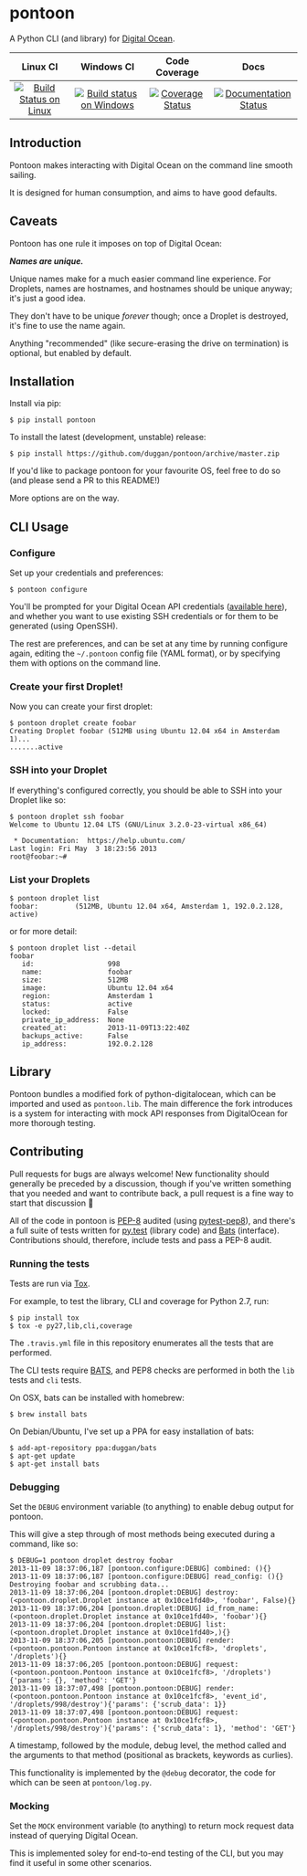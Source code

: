 # pontoon

A Python CLI (and library) for [Digital Ocean](https://digitalocean.com).

| Linux CI | Windows CI | Code Coverage | Docs |
|:--------:|:----------:|:-------------:|:----:|
| [![Build Status on Linux](https://travis-ci.org/duggan/pontoon.png?branch=master)](https://travis-ci.org/duggan/pontoon) | [![Build status on Windows](https://ci.appveyor.com/api/projects/status/rljdp3isvaj2pl3q?svg=true)](https://ci.appveyor.com/project/duggan/pontoon) | [![Coverage Status](https://coveralls.io/repos/duggan/pontoon/badge.png?branch=master)](https://coveralls.io/r/duggan/pontoon?branch=master) | [![Documentation Status](https://readthedocs.org/projects/pontoon/badge/?version=latest)](http://pontoon.readthedocs.org/en/latest/?badge=latest)

## Introduction

Pontoon makes interacting with Digital Ocean on the command line smooth sailing.

It is designed for human consumption, and aims to have good defaults.

## Caveats

Pontoon has one rule it imposes on top of Digital Ocean:

***Names are unique.***

Unique names make for a much easier command line experience. For Droplets, names are hostnames, and hostnames should be unique anyway; it's just a good idea.

They don't have to be unique *forever* though; once a Droplet is destroyed, it's fine to use the name again.

Anything "recommended" (like secure-erasing the drive on termination) is optional, but enabled by default.

## Installation

Install via pip:

```
$ pip install pontoon
```

To install the latest (development, unstable) release:

```
$ pip install https://github.com/duggan/pontoon/archive/master.zip
```

If you'd like to package pontoon for your favourite OS, feel free to do so (and please send a PR to this README!)

More options are on the way.

## CLI Usage

### Configure

Set up your credentials and preferences:

```
$ pontoon configure
```

You'll be prompted for your Digital Ocean API credentials ([available here](https://cloud.digitalocean.com/api_access)), and whether you want to use existing SSH credentials or for them to be generated (using OpenSSH).

The rest are preferences, and can be set at any time by running configure again, editing the `~/.pontoon` config file (YAML format), or by specifying them with options on the command line.

### Create your first Droplet!

Now you can create your first droplet:

```
$ pontoon droplet create foobar
Creating Droplet foobar (512MB using Ubuntu 12.04 x64 in Amsterdam 1)...
.......active
```

### SSH into your Droplet

If everything's configured correctly, you should be able to SSH into your Droplet like so:

```
$ pontoon droplet ssh foobar
Welcome to Ubuntu 12.04 LTS (GNU/Linux 3.2.0-23-virtual x86_64)

 * Documentation:  https://help.ubuntu.com/
Last login: Fri May  3 18:23:56 2013
root@foobar:~#
```

### List your Droplets

```
$ pontoon droplet list
foobar:         (512MB, Ubuntu 12.04 x64, Amsterdam 1, 192.0.2.128, active)
```

or for more detail:

```
$ pontoon droplet list --detail
foobar
   id:                  998
   name:                foobar
   size:                512MB
   image:               Ubuntu 12.04 x64
   region:              Amsterdam 1
   status:              active
   locked:              False
   private_ip_address:  None
   created_at:          2013-11-09T13:22:40Z
   backups_active:      False
   ip_address:          192.0.2.128
```

## Library

Pontoon bundles a modified fork of python-digitalocean, which can be imported
and used as `pontoon.lib`. The main difference the fork introduces is a system
for interacting with mock API responses from DigitalOcean for more thorough testing.

## Contributing

Pull requests for bugs are always welcome! New functionality should generally be preceded by a discussion, though if you've written something that you needed and want to contribute back, a pull request is a fine way to start that discussion :tada:

All of the code in pontoon is [PEP-8](http://www.python.org/dev/peps/pep-0008/) audited (using [pytest-pep8](https://pypi.python.org/pypi/pytest-pep8)), and there's a full suite of tests written for [py.test](http://pytest.org/) (library code) and [Bats](https://github.com/sstephenson/bats) (interface). Contributions should, therefore, include tests and pass a PEP-8 audit.

### Running the tests

Tests are run via [Tox](https://tox.readthedocs.org).

For example, to test the library, CLI and coverage for Python 2.7, run:

```
$ pip install tox
$ tox -e py27,lib,cli,coverage
```

The `.travis.yml` file in this repository enumerates all the tests that are performed.

The CLI tests require [BATS](https://github.com/sstephenson/bats), and PEP8 checks are performed in both the `lib` tests and `cli` tests.

On OSX, bats can be installed with homebrew:

```
$ brew install bats
```

On Debian/Ubuntu, I've set up a PPA for easy installation of bats:

```
$ add-apt-repository ppa:duggan/bats
$ apt-get update
$ apt-get install bats
```

### Debugging

Set the `DEBUG` environment variable (to anything) to enable debug output for pontoon.

This will give a step through of most methods being executed during a command, like so:

```
$ DEBUG=1 pontoon droplet destroy foobar
2013-11-09 18:37:06,187 [pontoon.configure:DEBUG] combined: (){}
2013-11-09 18:37:06,187 [pontoon.configure:DEBUG] read_config: (){}
Destroying foobar and scrubbing data...
2013-11-09 18:37:06,204 [pontoon.droplet:DEBUG] destroy: (<pontoon.droplet.Droplet instance at 0x10ce1fd40>, 'foobar', False){}
2013-11-09 18:37:06,204 [pontoon.droplet:DEBUG] id_from_name: (<pontoon.droplet.Droplet instance at 0x10ce1fd40>, 'foobar'){}
2013-11-09 18:37:06,204 [pontoon.droplet:DEBUG] list: (<pontoon.droplet.Droplet instance at 0x10ce1fd40>,){}
2013-11-09 18:37:06,205 [pontoon.pontoon:DEBUG] render: (<pontoon.pontoon.Pontoon instance at 0x10ce1fcf8>, 'droplets', '/droplets'){}
2013-11-09 18:37:06,205 [pontoon.pontoon:DEBUG] request: (<pontoon.pontoon.Pontoon instance at 0x10ce1fcf8>, '/droplets'){'params': {}, 'method': 'GET'}
2013-11-09 18:37:07,498 [pontoon.pontoon:DEBUG] render: (<pontoon.pontoon.Pontoon instance at 0x10ce1fcf8>, 'event_id', '/droplets/998/destroy'){'params': {'scrub_data': 1}}
2013-11-09 18:37:07,498 [pontoon.pontoon:DEBUG] request: (<pontoon.pontoon.Pontoon instance at 0x10ce1fcf8>, '/droplets/998/destroy'){'params': {'scrub_data': 1}, 'method': 'GET'}
```

A timestamp, followed by the module, debug level, the method called and the arguments to that method (positional as brackets, keywords as curlies).

This functionality is implemented by the `@debug` decorator, the code for which can be seen at `pontoon/log.py`.

### Mocking

Set the `MOCK` environment variable (to anything) to return mock request data instead of querying Digital Ocean.

This is implemented soley for end-to-end testing of the CLI, but you may find it useful in some other scenarios.
